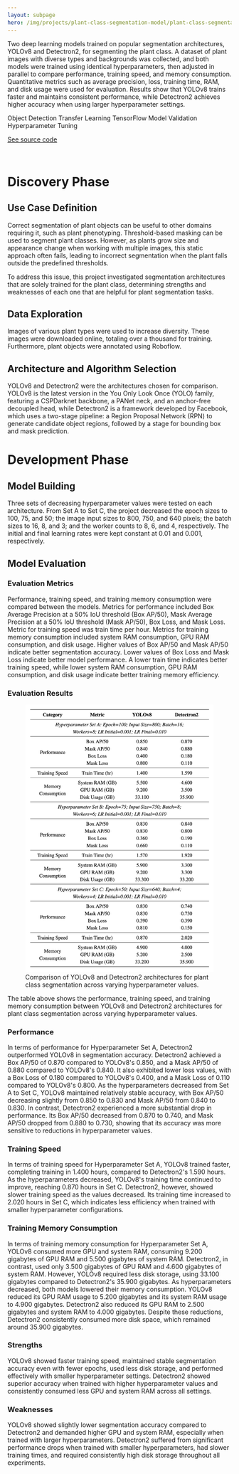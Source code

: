 ```yaml
---
layout: subpage
hero: /img/projects/plant-class-segmentation-model/plant-class-segmentation-model.jpeg
---
```


<title>Comparing YOLOv8 and Detectron2 Architectures for Plant Class Segmentation Using Transfer Learning</title>

Two deep learning models trained on popular segmentation architectures, YOLOv8 and Detectron2, for segmenting the plant class. A dataset of plant images with diverse types and backgrounds was collected, and both models were trained using identical hyperparameters, then adjusted in parallel to compare performance, training speed, and memory consumption. Quantitative metrics such as average precision, loss, training time, RAM, and disk usage were used for evaluation. Results show that YOLOv8 trains faster and maintains consistent performance, while Detectron2 achieves higher accuracy when using larger hyperparameter settings.

<tag>Object Detection</tag>
<tag>Transfer Learning</tag>
<tag>TensorFlow</tag>
<tag>Model Validation</tag>
<tag>Hyperparameter Tuning</tag>

<a href="https://github.com/ivanintelligence/comparing-yolov8-and-detectron2-architectures-for-plant-class-segmentation-using-transfer-learning" class="arrow-link">See source code</a>

<br>

<h1>Discovery Phase</h1>

<h2>Use Case Definition</h2>

Correct segmentation of plant objects can be useful to other domains requiring it, such as plant phenotyping. Threshold-based masking can be used to segment plant classes. However, as plants grow size and appearance change when working with multiple images, this static approach often fails, leading to incorrect segmentation when the plant falls outside the predefined thresholds.

To address this issue, this project investigated segmentation architectures that are solely trained for the plant class, determining strengths and weaknesses of each one that are helpful for plant segmentation tasks.

<h2>Data Exploration</h2>

Images of various plant types were used to increase diversity. These images were downloaded online, totaling over a thousand for training. Furthermore, plant objects were annotated using Roboflow.

<h2>Architecture and Algorithm Selection</h2>

YOLOv8 and Detectron2 were the architectures chosen for comparison. YOLOv8 is the latest version in the You Only Look Once (YOLO) family, featuring a CSPDarknet backbone, a PANet neck, and an anchor-free decoupled head, while Detectron2 is a framework developed by Facebook, which uses a two-stage pipeline: a Region Proposal Network (RPN) to generate candidate object regions, followed by a stage for bounding box and mask prediction.

<h1>Development Phase</h1>

<h2>Model Building</h2>

Three sets of decreasing hyperparameter values were tested on each architecture. From Set A to Set C, the project decreased the epoch sizes to 100, 75, and 50; the image input sizes to 800, 750, and 640 pixels; the batch sizes to 16, 8, and 3; and the worker counts to 8, 6, and 4, respectively. The initial and final learning rates were kept constant at 0.01 and 0.001, respectively.

<h2>Model Evaluation</h2>

<h3>Evaluation Metrics</h3>

Performance, training speed, and training memory consumption were compared between the models. Metrics for performance included Box Average Precision at a 50% IoU threshold (Box AP/50), Mask Average Precision at a 50% IoU threshold (Mask AP/50), Box Loss, and Mask Loss. Metric for training speed was train time per hour. Metrics for training memory consumption included system RAM consumption, GPU RAM consumption, and disk usage. Higher values of Box AP/50 and Mask AP/50 indicate better segmentation accuracy. Lower values of Box Loss and Mask Loss indicate better model performance. A lower train time indicates better training speed, while lower system RAM consumption, GPU RAM consumption, and disk usage indicate better training memory efficiency.

<h3>Evaluation Results</h3>

<figure style="--img-max: 480px;">
  <img src="/img/projects/plant-class-segmentation-model/evaluation-results.jpg">
  <figcaption>Comparison of YOLOv8 and Detectron2 architectures for plant class segmentation across varying hyperparameter values.</figcaption>
</figure>

The table above shows the performance, training speed, and training memory consumption between YOLOv8 and Detectron2 architectures for plant class segmentation across varying hyperparameter values.

<h3>Performance</h3>

In terms of performance for Hyperparameter Set A, Detectron2 outperformed YOLOv8 in segmentation accuracy. Detectron2 achieved a Box AP/50 of 0.870 compared to YOLOv8's 0.850, and a Mask AP/50 of 0.880 compared to YOLOv8's 0.840. It also exhibited lower loss values, with a Box Loss of 0.180 compared to YOLOv8's 0.400, and a Mask Loss of 0.110 compared to YOLOv8's 0.800. As the hyperparameters decreased from Set A to Set C, YOLOv8 maintained relatively stable accuracy, with Box AP/50 decreasing slightly from 0.850 to 0.830 and Mask AP/50 from 0.840 to 0.830. In contrast, Detectron2 experienced a more substantial drop in performance. Its Box AP/50 decreased from 0.870 to 0.740, and Mask AP/50 dropped from 0.880 to 0.730, showing that its accuracy was more sensitive to reductions in hyperparameter values.

<h3>Training Speed</h3>

In terms of training speed for Hyperparameter Set A, YOLOv8 trained faster, completing training in 1.400 hours, compared to Detectron2's 1.590 hours. As the hyperparameters decreased, YOLOv8's training time continued to improve, reaching 0.870 hours in Set C. Detectron2, however, showed slower training speed as the values decreased. Its training time increased to 2.020 hours in Set C, which indicates less efficiency when trained with smaller hyperparameter configurations.

<h3>Training Memory Consumption</h3>

In terms of training memory consumption for Hyperparameter Set A, YOLOv8 consumed more GPU and system RAM, consuming 9.200 gigabytes of GPU RAM and 5.500 gigabytes of system RAM. Detectron2, in contrast, used only 3.500 gigabytes of GPU RAM and 4.600 gigabytes of system RAM. However, YOLOv8 required less disk storage, using 33.100 gigabytes compared to Detectron2's 35.900 gigabytes. As hyperparameters decreased, both models lowered their memory consumption. YOLOv8 reduced its GPU RAM usage to 5.200 gigabytes and its system RAM usage to 4.900 gigabytes. Detectron2 also reduced its GPU RAM to 2.500 gigabytes and system RAM to 4.000 gigabytes. Despite these reductions, Detectron2 consistently consumed more disk space, which remained around 35.900 gigabytes.

<h3>Strengths</h3>

YOLOv8 showed faster training speed, maintained stable segmentation accuracy even with fewer epochs, used less disk storage, and performed effectively with smaller hyperparameter settings. Detectron2 showed superior accuracy when trained with higher hyperparameter values and consistently consumed less GPU and system RAM across all settings.

<h3>Weaknesses</h3>

YOLOv8 showed slightly lower segmentation accuracy compared to Detectron2 and demanded higher GPU and system RAM, especially when trained with larger hyperparameters. Detectron2 suffered from significant performance drops when trained with smaller hyperparameters, had slower training times, and required consistently high disk storage throughout all experiments.